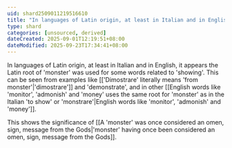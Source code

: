 ```yaml
---
uid: shard2509011219516610
title: "In languages of Latin origin, at least in Italian and in English, the Latin root of 'monster' was used for some words related to 'showing'"
type: shard
categories: [unsourced, derived]
dateCreated: 2025-09-01T12:19:51+08:00
dateModified: 2025-09-23T17:34:41+08:00
---
```

In languages of Latin origin, at least in Italian and in English, it appears the Latin root of 'monster' was used for some words related to 'showing'. This can be seen from examples like [['Dimostrare' literally means 'from monster'|'dimostrare']] and 'demonstrate', and in other [[English words like 'monitor', 'admonish' and 'money' uses the same root for 'monster' as in the Italian 'to show' or 'monstrare'|English words like 'monitor', 'admonish' and 'money']].

This shows the significance of [[A 'monster' was once considered an omen, sign, message from the Gods|'monster' having once been considered an omen, sign, message from the Gods]].